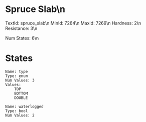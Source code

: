 # Spruce Slab\n
TextId: spruce_slab\n
MinId: 7264\n
MaxId: 7269\n
Hardness: 2\n
Resistance: 3\n

Num States: 6\n
# States
```
Name: type
Type: enum
Num Values: 3
Values:
    TOP
    BOTTOM
    DOUBLE

Name: waterlogged
Type: bool
Num Values: 2
```